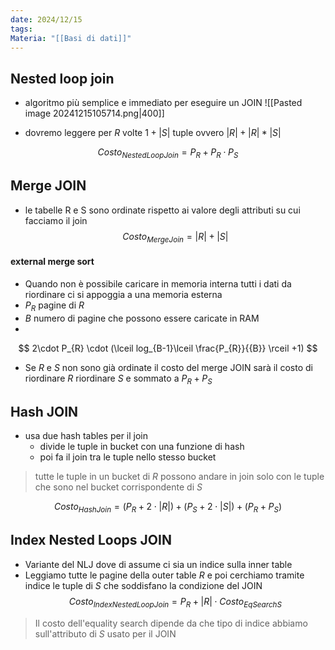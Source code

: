 ```yaml
---
date: 2024/12/15
tags: 
Materia: "[[Basi di dati]]"
---
```

## Nested loop join
- algoritmo più semplice e immediato per eseguire un JOIN
![[Pasted image 20241215105714.png|400]]

- dovremo leggere per $R$ volte $1+|S|$ tuple ovvero $|R| + |R|*|S|$

$$
Costo_{NestedLoopJoin}= P_{R}+P_{R}\cdot P_{S}
$$
## Merge JOIN
- le tabelle R e S sono ordinate rispetto ai valore degli attributi su cui facciamo il join
$$
Costo_{MergeJoin}= |R|+|S|
$$
#### external merge sort
- Quando non è possibile caricare in memoria interna tutti i dati da riordinare ci si appoggia a una memoria esterna
- $P_{R}$ pagine di $R$
- $B$ numero di pagine che possono essere caricate in RAM
-  
$$
2\cdot P_{R} \cdot (\lceil log_{B-1}\lceil \frac{P_{R}}{{B}} \rceil +1)
$$
- Se $R$ e $S$ non sono già ordinate il costo del merge JOIN sarà il costo di riordinare $R$ riordinare $S$ e sommato a $P_{R} + P_{S}$

## Hash JOIN
- usa due hash tables per il join
	- divide le tuple in bucket con una funzione di hash
	- poi fa il join tra le tuple nello stesso bucket

> tutte le tuple in un bucket di ${R}$ possono andare in join solo con le tuple che sono nel bucket corrispondente di $S$

$$
Costo_{HashJoin}= (P_{R} +2\cdot|R|) + (P_{S}+2\cdot |S|) +(P_{R} + P_S)
$$

## Index Nested Loops JOIN
- Variante del NLJ dove di assume ci sia un indice sulla inner table
- Leggiamo tutte le pagine della outer table $R$ e poi cerchiamo tramite indice le tuple di $S$ che soddisfano la condizione del JOIN
$$
Costo_{IndexNestedLoopJoin} = P_{R} + |R| \cdot Costo_{EqSearchS}
$$
> Il costo dell'equality search dipende da che tipo di indice abbiamo sull'attributo di $S$ usato per il JOIN

